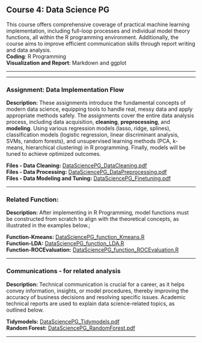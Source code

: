 ## Course 4: Data Science PG

This course offers comprehensive coverage of practical machine learning implementation, including full-loop processes and individual model theory functions, all within the R programming environment. Additionally, the course aims to improve efficient communication skills through report writing and data analysis.<br>
**Coding**: R Programming <br>
**Visualization and Report**: Markdown and ggplot

---
---

### Assignment: Data Implementation Flow

**Description:** 
These assignments introduce the fundamental concepts of modern data science, equipping tools to handle real, messy data and apply appropriate methods safely. The assignments cover the entire data analysis process, including data acquisition, **cleaning**, **preprocessing**, and **modeling**. Using various regression models (lasso, ridge, splines), classification models (logistic regression, linear discriminant analysis, SVMs, random forests), and unsupervised learning methods (PCA, k-means, hierarchical clustering) in R programming. Finally, models will be tuned to achieve optimized outcomes.

**Files - Data Cleaning:** [DataSciencePG_DataCleaning.pdf](DataSciencePG_DataCleaning.pdf)<br>
**Files - Data Processing:** [DataSciencePG_DataPreprocessing.pdf](DataSciencePG_DataPreprocessing.pdf)<br>
**Files - Data Modeling and Tuning:** [DataSciencePG_Finetuning.pdf](DataSciencePG_Finetuning.pdf)

---

### Related Function: 

**Description:** After implementing in R Programming, model functions must be constructed from scratch to align with the theoretical concepts, as illustrated in the examples below.;

**Function-Kmeans:** [DataSciencePG_function_Kmeans.R](DataSciencePG_function_Kmeans.R)<br>
**Function-LDA:** [DataSciencePG_function_LDA.R](DataSciencePG_function_LDA.R)<br>
**Function-ROCEvaluation:** [DataSciencePG_function_ROCEvaluation.R](DataSciencePG_function_ROCEvaluation.R)

---
### Communications - for related analysis

**Description:** Technical communication is crucial for a career, as it helps convey information, insights, or model procedures, thereby improving the accuracy of business decisions and resolving specific issues. Academic technical reports are used to explain data science-related topics, as outlined below.

**Tidymodels:** [DataSciencePG_Tidymodels.pdf](DataSciencePG_Tidymodels.pdf)<br>
**Random Forest:** [DataSciencePG_RandomForest.pdf](DataSciencePG_RandomForest.pdf)<br>

---